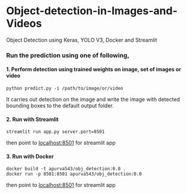 # Object-detection-in-Images-and-Videos
Object Detection using Keras, YOLO V3, Docker and Streamlit

### Run the prediction using one of following,

#### 1. Perform detection using trained weights on image, set of images or video
    python predict.py -i /path/to/image/or/video

It carries out detection on the image and write the image with detected bounding boxes to the default output folder.

#### 2. Run with Streamlit
    streamlit run app.py server.port=8501
then point to [localhost:8501](https://localhost:8501) for streamlit app
#### 3. Run with Docker
    docker build -t apurva543/obj_detection:0.0 .
    docker run -p 8501:8501 apurva543/obj_detection:0.0
then point to [localhost:8501](https://localhost:8501) for streamlit app
